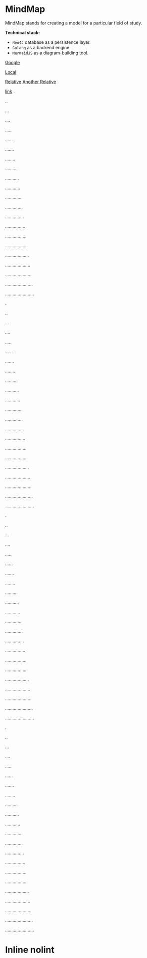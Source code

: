 # MindMap

MindMap stands for creating a model for a particular field of study.

**Technical stack:**
* `Neo4J` database as a persistence layer.
* `Golang` as a backend engine.
* `MermaidJS` as a diagram-building tool. 

[Google](https://google.com)

[Local](/domain/entity)

[Relative](./domain/entity)
[Another Relative](./domain/entity)


[link](#inline-nolint)
.

..

...

....

.....

......

.......

........

..........

...........

............

.............

..............

...............

................

.................

..................

...................

....................

.....................

......................

.......................

.

..

...

....

.....

......

.......

........

..........

...........

............

.............

..............

...............

................

.................

..................

...................

....................

.....................

......................

.......................

.

..

...

....

.....

......

.......

........

..........

...........

............

.............

..............

...............

................

.................

..................

...................

....................

.....................

......................

.......................

.

..

...

....

.....

......

.......

........

..........

...........

............

.............

..............

...............

................

.................

..................

...................

....................

.....................

......................

.......................


# Inline nolint
